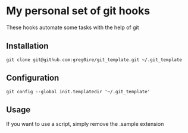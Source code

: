 # My personal set of git hooks

These hooks automate some tasks with the help of git

## Installation

    git clone git@github.com:greg0ire/git_template.git ~/.git_template

## Configuration

    git config --global init.templatedir '~/.git_template'

## Usage

If you want to use a script, simply remove the .sample extension
